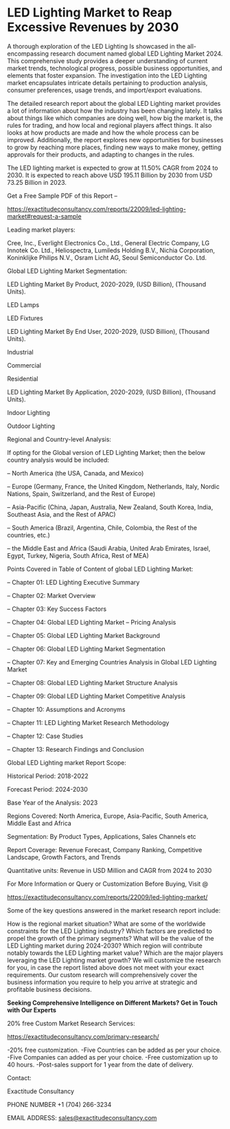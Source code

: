 # LED Lighting Market to Reap Excessive Revenues by 2030

A thorough exploration of the LED Lighting Is showcased  in the all-encompassing research document named global LED Lighting Market 2024. This comprehensive study provides a deeper understanding of current market trends, technological progress, possible business opportunities, and elements that foster expansion. The investigation into the LED Lighting market encapsulates intricate details pertaining to production analysis, consumer preferences, usage trends, and import/export evaluations.

The detailed research report about the global LED Lighting market provides a lot of information about how the industry has been changing lately. It talks about things like which companies are doing well, how big the market is, the rules for trading, and how local and regional players affect things. It also looks at how products are made and how the whole process can be improved. Additionally, the report explores new opportunities for businesses to grow by reaching more places, finding new ways to make money, getting approvals for their products, and adapting to changes in the rules.

The LED lighting market is expected to grow at 11.50% CAGR from 2024 to 2030. It is expected to reach above USD 195.11 Billion by 2030 from USD 73.25 Billion in 2023.

Get a Free Sample PDF of this Report –

https://exactitudeconsultancy.com/reports/22009/led-lighting-market#request-a-sample

Leading market players:

Cree, Inc., Everlight Electronics Co., Ltd., General Electric Company, LG Innotek Co. Ltd., Heliospectra, Lumileds Holding B.V., Nichia Corporation, Koninklijke Philips N.V., Osram Licht AG, Seoul Semiconductor Co. Ltd.

Global LED Lighting Market Segmentation:

LED Lighting Market By Product, 2020-2029, (USD Billion), (Thousand Units).

LED Lamps

LED Fixtures

LED Lighting Market By End User, 2020-2029, (USD Billion), (Thousand Units).

Industrial

Commercial

Residential

LED Lighting Market By Application, 2020-2029, (USD Billion), (Thousand Units).

Indoor Lighting

Outdoor Lighting

Regional and Country-level Analysis:

If opting for the Global version of LED Lighting Market; then the below country analysis would be included:

– North America (the USA, Canada, and Mexico)

– Europe (Germany, France, the United Kingdom, Netherlands, Italy, Nordic Nations, Spain, Switzerland, and the Rest of Europe)

– Asia-Pacific (China, Japan, Australia, New Zealand, South Korea, India, Southeast Asia, and the Rest of APAC)

– South America (Brazil, Argentina, Chile, Colombia, the Rest of the countries, etc.)

– the Middle East and Africa (Saudi Arabia, United Arab Emirates, Israel, Egypt, Turkey, Nigeria, South Africa, Rest of MEA)

Points Covered in Table of Content of global LED Lighting Market:

– Chapter 01:  LED Lighting Executive Summary

– Chapter 02: Market Overview

– Chapter 03: Key Success Factors

– Chapter 04: Global LED Lighting Market – Pricing Analysis

– Chapter 05: Global LED Lighting Market Background

– Chapter 06: Global LED Lighting Market Segmentation

– Chapter 07: Key and Emerging Countries Analysis in Global LED Lighting Market

– Chapter 08: Global LED Lighting Market Structure Analysis

– Chapter 09: Global LED Lighting Market Competitive Analysis

– Chapter 10: Assumptions and Acronyms

– Chapter 11: LED Lighting Market Research Methodology

– Chapter 12: Case Studies

– Chapter 13: Research Findings and Conclusion

Global LED Lighting market Report Scope:

Historical Period: 2018-2022

Forecast Period: 2024-2030

Base Year of the Analysis: 2023

Regions Covered: North America, Europe, Asia-Pacific, South America, Middle East and Africa

Segmentation: By Product Types, Applications, Sales Channels etc

Report Coverage: Revenue Forecast, Company Ranking, Competitive Landscape, Growth Factors, and Trends

Quantitative units: Revenue in USD Million and CAGR from 2024 to 2030

For More Information or Query or Customization Before Buying, Visit @

https://exactitudeconsultancy.com/reports/22009/led-lighting-market/

Some of the key questions answered in the market research report include:

How is the regional market situation?
What are some of the worldwide constraints for the LED Lighting industry?
Which factors are predicted to propel the growth of the primary segments?
What will be the value of the LED Lighting market during 2024-2030?
Which region will contribute notably towards the LED Lighting market value?
Which are the major players leveraging the LED Lighting market growth?
We will customize the research for you, in case the report listed above does not meet with your exact requirements. Our custom research will comprehensively cover the business information you require to help you arrive at strategic and profitable business decisions.

**Seeking Comprehensive Intelligence on Different Markets? Get in Touch with Our Experts**

20% free Custom Market Research Services:

https://exactitudeconsultancy.com/primary-research/

-20% free customization.
-Five Countries can be added as per your choice.
-Five Companies can added as per your choice.
-Free customization up to 40 hours.
-Post-sales support for 1 year from the date of delivery.

Contact:

Exactitude Consultancy

PHONE NUMBER +1 (704) 266-3234

EMAIL ADDRESS: sales@exactitudeconsultancy.com
